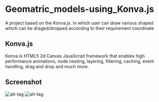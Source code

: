 # Geomatric_models-using_Konva.js

A project based on the Konva.js. In which user can draw various shaped which can be draged/dropped according to their requirement coordinate

## Konva.js
Konva is HTML5 2d Canvas JavaScript framework that enables high performance animations, node nesting, layering, filtering, caching, event handling, drag and drop and much more.



## Screenshot

![alt-tag](https://user-images.githubusercontent.com/22345839/38367959-a8d8681a-3901-11e8-9d17-54759f2ffc4a.png) 
![alt-tag](https://user-images.githubusercontent.com/22345839/38367960-a921f8e0-3901-11e8-8a5a-042c08c7f991.png)
